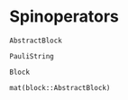 # Spinoperators

```@docs
AbstractBlock
```
```@docs
PauliString

```
```@docs
Block
```
```@docs
mat(block::AbstractBlock)
```